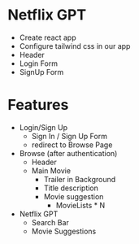 # Netflix GPT
- Create react app
- Configure tailwind css in our app
- Header
- Login Form
- SignUp Form


# Features
- Login/Sign Up
  - Sign In / Sign Up Form
  - redirect to Browse Page
- Browse (after authentication)
  - Header
  - Main Movie
    - Trailer in Background
    - Title description
    - Movie suggestion
      - MovieLists * N
- Netflix GPT
  - Search Bar
  - Movie Suggestions
  